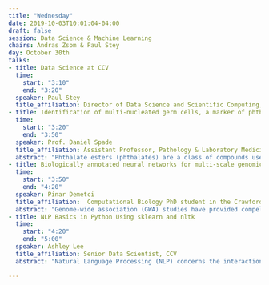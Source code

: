 ```yaml
---
title: "Wednesday"
date: 2019-10-03T10:01:04-04:00
draft: false
session: Data Science & Machine Learning
chairs: Andras Zsom & Paul Stey
day: October 30th
talks:
- title: Data Science at CCV
  time:
    start: "3:10"
    end: "3:20"
  speaker: Paul Stey
  title_affiliation: Director of Data Science and Scientific Computing, CCV
- title: Identification of multi-nucleated germ cells, a marker of phthalate toxicity
  time:
    start: "3:20"
    end: "3:50"
  speaker: Prof. Daniel Spade
  title_affiliation: Assistant Professor, Pathology & Laboratory Medicine, Brown University
  abstract: "Phthalate esters (phthalates) are a class of compounds used to plasticize polyvinyl chloride and as components of various industrial and personal care products. Human exposure to phthalates is nearly universal, and phthalates are known male reproductive toxicants, which creates a concern for human health. Testicular toxicity of phthalates is complex, involving both anti-androgenic effects and impairment of testis morphogenesis. Effects on testis morphogenesis are more difficult and time-consuming to quantify than anti-androgenic effects, and as a result are not factored into risk assessment for phthalates. To address this problem, we sought to develop a method for automatic identification of multinucleated germ cells (MNGs), a marker of phthalate toxicity, in digital images of fetal rat histological sections."
- title: Biologically annotated neural networks for multi-scale genomic discovery in genome-wide association studies
  time:
    start: "3:50"
    end: "4:20"
  speaker: Pinar Demetci
  title_affiliation:  Computational Biology PhD student in the Crawford Lab
  abstract: "Genome-wide association (GWA) studies have provided compelling genetic associations for human complex traits and diseases, contributing to therapeutic target discovery and disease risk prediction. Unfortunately, associations discovered by current GWA methods only explain a modest proportion of the estimated heritability of these traits. Non-linear genetic effects have been proposed as a key contributor to this missing heritability problem."
- title: NLP Basics in Python Using sklearn and nltk
  time:
    start: "4:20"
    end: "5:00"
  speaker: Ashley Lee
  title_affiliation: Senior Data Scientist, CCV
  abstract: "Natural Language Processing (NLP) concerns the interactions between computers and human languages. Natural languages contain huge amounts of information, from the topics we talk/write about and our tone to the words we choose and their context. Because of their complexity, volume, and unstructured format, text data are messy and tricky to manipulate. This Python tutorial walks through basic steps in text processing. We will work with a sample corpus of documents and prepare it for downstream NLP tasks such as document classification and topic modeling. Topics covered include: text cleaning and normalization, stemming and lemmatization, bag of words, and n-grams."

---
```

